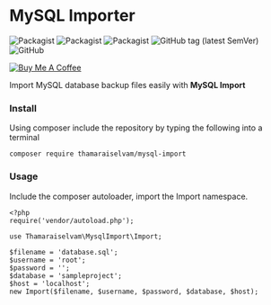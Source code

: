 # MySQL Importer

<img alt="Packagist" src="https://img.shields.io/packagist/dd/thamaraiselvam/mysql-import.svg?style=for-the-badge"> <img alt="Packagist" src="https://img.shields.io/packagist/dm/thamaraiselvam/mysql-import.svg?style=for-the-badge"> <img alt="Packagist" src="https://img.shields.io/packagist/dt/thamaraiselvam/mysql-import.svg?style=for-the-badge"> <img alt="GitHub tag (latest SemVer)" src="https://img.shields.io/github/tag/thamaraiselvam/mysql-import.svg?style=for-the-badge"> <img alt="GitHub" src="https://img.shields.io/github/license/thamaraiselvam/mysql-import.svg?style=for-the-badge">

<a href="https://www.buymeacoffee.com/R8Nc2vn" target="_blank"><img src="https://www.buymeacoffee.com/assets/img/custom_images/yellow_img.png" alt="Buy Me A Coffee"></a>

Import MySQL database backup files easily with <strong>MySQL Import</strong>

### Install

Using composer include the repository by typing the following into a terminal

```
composer require thamaraiselvam/mysql-import
```

### Usage

Include the composer autoloader, import the Import namespace.

```
<?php
require('vendor/autoload.php');

use Thamaraiselvam\MysqlImport\Import;

$filename = 'database.sql';
$username = 'root';
$password = '';
$database = 'sampleproject';
$host = 'localhost';
new Import($filename, $username, $password, $database, $host);
```
